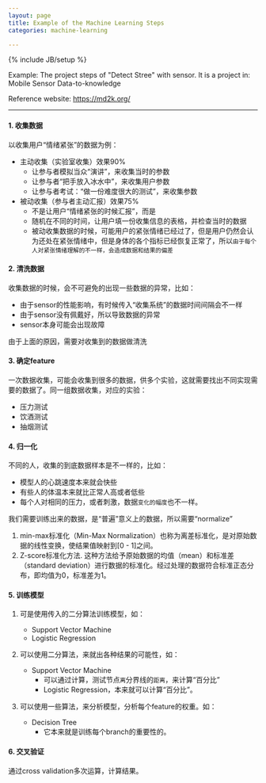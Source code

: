 ```yaml
---
layout: page
title: Example of the Machine Learning Steps
categories: machine-learning

---
```


{% include JB/setup %}

Example: The project steps of "Detect Stree" with sensor. It is a project in: Mobile Sensor Data-to-knowledge

Reference website: https://md2k.org/

---

#### 1. 收集数据

以收集用户“情绪紧张”的数据为例：

- 主动收集（实验室收集）效果90%
    + 让参与者模拟当众“演讲”，来收集当时的参数
    + 让参与者“把手放入冰水中”，来收集用户参数
    + 让参与者考试：“做一份难度很大的测试”，来收集参数
- 被动收集（参与者主动汇报）效果75%
    + 不是让用户“情绪紧张的时候汇报”，而是
    + 随机在不同的时间，让用户填一份收集信息的表格，并检查当时的数据
    + 被动收集数据的时候，可能用户的紧张情绪已经过了，但是用户仍然会认为还处在紧张情绪中，但是身体的各个指标已经恢复正常了，所以`由于每个人对紧张情绪理解的不一样，会造成数据和结果的偏差`

#### 2. 清洗数据

收集数据的时候，会不可避免的出现一些数据的异常，比如：

- 由于sensor的性能影响，有时候传入“收集系统”的数据时间间隔会不一样
- 由于sensor没有佩戴好，所以导致数据的异常
- sensor本身可能会出现故障

由于上面的原因，需要对收集到的数据做清洗

#### 3. 确定feature

一次数据收集，可能会收集到很多的数据，供多个实验，这就需要找出不同实现需要的数据了。同一组数据收集，对应的实验：

- 压力测试
- 饮酒测试
- 抽烟测试

#### 4. 归一化

不同的人，收集的到底数据样本是不一样的，比如：

- 模型人的心跳速度本来就会快些
- 有些人的体温本来就比正常人高或者低些
- 每个人对相同的压力，或者刺激，数据`变化的幅度`也不一样。

我们需要训练出来的数据，是“普遍”意义上的数据，所以需要“normalize”

1. min-max标准化（Min-Max Normalization）也称为离差标准化，是对原始数据的线性变换，使结果值映射到[0 - 1]之间。
2. Z-score标准化方法. 这种方法给予原始数据的均值（mean）和标准差（standard deviation）进行数据的标准化。经过处理的数据符合标准正态分布，即均值为0，标准差为1。

#### 5. 训练模型

1. 可是使用传入的二分算法训练模型，如：
    - Support Vector Machine
    - Logistic Regression

2. 可以使用二分算法，来就出各种结果的可能性，如：
    - Support Vector Machine
        + 可以通过计算，测试节点`离`分界线的`距离`，来计算“百分比”
        + Logistic Regression，本来就可以计算“百分比”。

3. 可以使用一些算法，来分析模型，分析每个feature的权重。如：
    - Decision Tree
        + 它本来就是训练每个branch的重要性的。

#### 6. 交叉验证

通过cross validation多次运算，计算结果。
